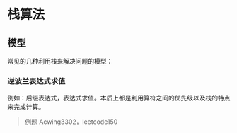 # 栈算法

## 模型

常见的几种利用栈来解决问题的模型：

### 逆波兰表达式求值

例如：后缀表达式，表达式求值。本质上都是利用算符之间的优先级以及栈的特点来完成计算。

> 例题 Acwing3302，leetcode150
